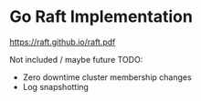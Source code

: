 # Go Raft Implementation

https://raft.github.io/raft.pdf

Not included / maybe future TODO:
* Zero downtime cluster membership changes 
* Log snapshotting
